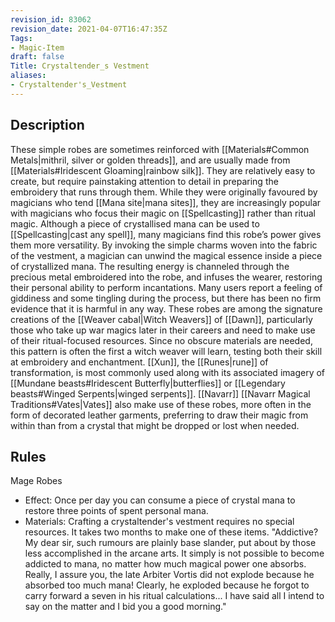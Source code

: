 ```yaml
---
revision_id: 83062
revision_date: 2021-04-07T16:47:35Z
Tags:
- Magic-Item
draft: false
Title: Crystaltender_s Vestment
aliases:
- Crystaltender's_Vestment
---
```

## Description
These simple robes are sometimes reinforced with [[Materials#Common Metals|mithril, silver or golden threads]], and are usually made from [[Materials#Iridescent Gloaming|rainbow silk]]. They are relatively easy to create, but require painstaking attention to detail in preparing the embroidery that runs through them. While they were originally favoured by magicians who tend [[Mana site|mana sites]], they are increasingly popular with magicians who focus their magic on [[Spellcasting]] rather than ritual magic. Although a piece of crystallised mana can be used to [[Spellcasting|cast any spell]], many magicians find this robe’s power gives them more versatility.
By invoking the simple charms woven into the fabric of the vestment, a magician can unwind the magical essence inside a piece of crystallized mana. The resulting energy is channeled through the precious metal embroidered into the robe, and infuses the wearer, restoring their personal ability to perform incantations. Many users report a feeling of giddiness and some tingling during the process, but there has been no firm evidence that it is harmful in any way.
These robes are among the signature creations of the [[Weaver cabal|Witch Weavers]] of [[Dawn]], particularly those who take up war magics later in their careers and need to make use of their ritual-focused resources. Since no obscure materials are needed, this pattern is often the first a witch weaver will learn, testing both their skill at embroidery and enchantment. [[Xun]], the [[Runes|rune]] of transformation, is most commonly used along with its associated imagery of [[Mundane beasts#Iridescent Butterfly|butterflies]] or [[Legendary beasts#Winged Serpents|winged serpents]]. [[Navarr]] [[Navarr Magical Traditions#Vates|Vates]] also make use of these robes, more often in the form of decorated leather garments, preferring to draw their magic from within than from a crystal that might be dropped or lost when needed.
## Rules
Mage Robes
* Effect: Once per day you can consume a piece of crystal mana to restore three points of spent personal mana.
* Materials: Crafting a crystaltender's vestment requires no special resources. It takes two months to make one of these items.
"Addictive?  My dear sir, such rumours are plainly base slander, put about by those less accomplished in the arcane arts.  It simply is not possible to become addicted to mana, no matter how much magical power one absorbs.  Really, I assure you, the late Arbiter Vortis did not explode because he absorbed too much mana!  Clearly, he exploded because he forgot to carry forward a seven in his ritual calculations... I have said all I intend to say on the matter and I bid you a good morning."